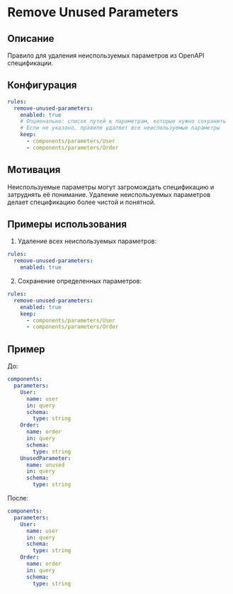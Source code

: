 # Remove Unused Parameters

## Описание
Правило для удаления неиспользуемых параметров из OpenAPI спецификации.

## Конфигурация
```yaml
rules:
  remove-unused-parameters:
    enabled: true
    # Опционально: список путей к параметрам, которые нужно сохранить
    # Если не указано, правило удаляет все неиспользуемые параметры
    keep:
      - components/parameters/User
      - components/parameters/Order
```

## Мотивация
Неиспользуемые параметры могут загромождать спецификацию и затруднять её понимание. Удаление неиспользуемых параметров делает спецификацию более чистой и понятной.

## Примеры использования
1. Удаление всех неиспользуемых параметров:
```yaml
rules:
  remove-unused-parameters:
    enabled: true
```

2. Сохранение определенных параметров:
```yaml
rules:
  remove-unused-parameters:
    enabled: true
    keep:
      - components/parameters/User
      - components/parameters/Order
```

## Пример
До:
```yaml
components:
  parameters:
    User:
      name: user
      in: query
      schema:
        type: string
    Order:
      name: order
      in: query
      schema:
        type: string
    UnusedParameter:
      name: unused
      in: query
      schema:
        type: string
```

После:
```yaml
components:
  parameters:
    User:
      name: user
      in: query
      schema:
        type: string
    Order:
      name: order
      in: query
      schema:
        type: string
``` 